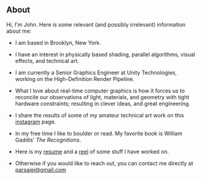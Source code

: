 ## About

Hi, I'm John. Here is some relevant (and possibly irrelevant) information about me:

- I am based in Brooklyn, New York.

- I have an interest in physically based shading, parallel algorithms, visual effects, and technical art. 

- I am currently a Senior Graphics Engineer at Unity Technologies, working on the High-Definition Render Pipeline. 

- What I love about real-time computer graphics is how it forces us to reconcile our observations of light, materials, and geometry with tight hardware constraints; resulting in clever ideas, and great engineering. 

- I share the results of some of my amateur technical art work on this [instagram](https://www.instagram.com/omnnai/?hl=en) page. 

- In my free time I like to boulder or read. My favorite book is William Gaddis' _The Recognitions_. 

- Here is my [resume](../resume.pdf) and a [reel](https://vimeo.com/manage/videos/825340361) of some stuff I have worked on. 

- Otherwise if you would like to reach out, you can contact me directly at parsaiej@gmail.com